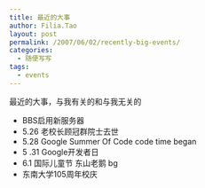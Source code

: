 ```yaml
---
title: 最近的大事
author: Filia.Tao
layout: post
permalink: /2007/06/02/recently-big-events/
categories:
  - 随便写写
tags:
  - events
---
```

最近的大事，与我有关的和与我无关的

  * BBS启用新服务器
  * 5.26 老校长顾冠群院士去世
  * 5.28 Google Summer Of Code code time began
  * 5 .31 Google开发者日
  * 6.1 国际儿童节 东山老鹅 bg
  * 东南大学105周年校庆
